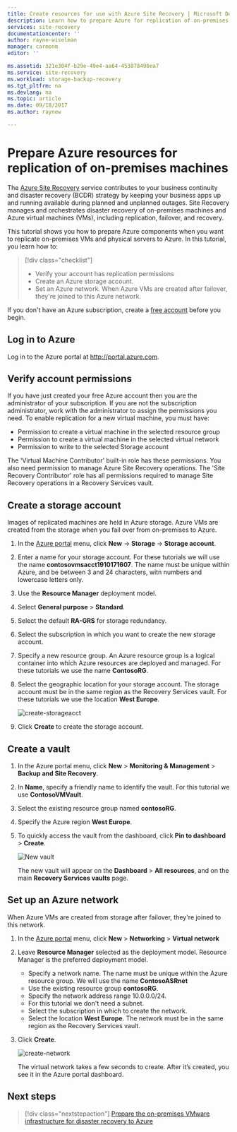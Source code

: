 ```yaml
---
title: Create resources for use with Azure Site Recovery | Microsoft Docs
description: Learn how to prepare Azure for replication of on-premises machines using the Azure Site Recovery service.
services: site-recovery
documentationcenter: ''
author: rayne-wiselman
manager: carmonm
editor: ''

ms.assetid: 321e304f-b29e-49e4-aa64-453878490ea7
ms.service: site-recovery
ms.workload: storage-backup-recovery
ms.tgt_pltfrm: na
ms.devlang: na
ms.topic: article
ms.date: 09/18/2017
ms.author: raynew

---
```

# Prepare Azure resources for replication of on-premises machines

The [Azure Site Recovery](site-recovery-overview.md) service contributes to your business
continuity and disaster recovery (BCDR) strategy by keeping your business apps up and running
available during planned and unplanned outages. Site Recovery manages and orchestrates disaster
recovery of on-premises machines and Azure virtual machines (VMs), including replication, failover,
and recovery.

This tutorial shows you how to prepare Azure components when you want to replicate on-premises VMs
and physical servers to Azure. In this tutorial, you learn how to:

> [!div class="checklist"]
> * Verify your account has replication permissions
> * Create an Azure storage account.
> * Set an Azure network. When Azure VMs are created after failover, they're joined to this Azure network.

If you don't have an Azure subscription, create a [free account](https://azure.microsoft.com/pricing/free-trial/) before you begin.

## Log in to Azure

Log in to the Azure portal at http://portal.azure.com.

## Verify account permissions

If you have just created your free Azure account then you are the administrator of your
subscription. If you are not the subscription administrator, work with the administrator to assign
the permissions you need. To enable replication for a new virtual machine, you must have:

- Permission to create a virtual machine in the selected resource group
- Permission to create a virtual machine in the selected virtual network
- Permission to write to the selected Storage account

The 'Virtual Machine Contributor' built-in role has these permissions. You also need permission to
manage Azure Site Recovery operations. The 'Site Recovery Contributor' role has all permissions
required to manage Site Recovery operations in a Recovery Services vault.

## Create a storage account

Images of replicated machines are held in Azure storage. Azure VMs are created from the storage
when you fail over from on-premises to Azure.

1. In the [Azure portal](https://portal.azure.com) menu, click **New** -> **Storage** -> **Storage account**.
2. Enter a name for your storage account. For these tutorials we will use the name
   **contosovmsacct1910171607**. The name must be unique within Azure, and be between 3 and 24
   characters, witn numbers and lowercase letters only.
3. Use the **Resource Manager** deployment model.
4. Select **General purpose** > **Standard**.
5. Select the default **RA-GRS** for storage redundancy.
6. Select the subscription in which you want to create the new storage account.
7. Specify a new resource group. An Azure resource group is a logical container into which Azure
   resources are deployed and managed. For these tutorials we use the name **ContosoRG**.
8. Select the geographic location for your storage account. The storage account must be in the same
   region as the Recovery Services vault. For these tutorials we use the location **West Europe**.

   ![create-storageacct](media/tutorial-prepare-azure/create-storageacct.png)

9. Click **Create** to create the storage account.

## Create a vault

1. In the Azure portal menu, click **New** > **Monitoring & Management** >
   **Backup and Site Recovery**.
2. In **Name**, specify a friendly name to identify the vault. For this tutorial we use **ContosoVMVault**.
3. Select the existing resource group named **contosoRG**.
4. Specify the Azure region **West Europe**.
5. To quickly access the vault from the dashboard, click **Pin to dashboard** > **Create**.

   ![New vault](./media/tutorial-prepare-azure/new-vault-settings.png)

   The new vault will appear on the **Dashboard** > **All resources**, and on the main **Recovery Services vaults** page.

## Set up an Azure network

When Azure VMs are created from storage after failover, they're joined to this network.

1. In the [Azure portal](https://portal.azure.com) menu, click **New** > **Networking** >
   **Virtual network**
2. Leave **Resource Manager** selected as the deployment model. Resource Manager is the preferred
   deployment model.
   - Specify a network name. The name must be unique within the Azure resource group. We will use
     the name **ContosoASRnet**
   - Use the existing resource group **contosoRG**.
   - Specify the network address range 10.0.0.0/24.
   - For this tutorial we don't need a subnet.
   - Select the subscription in which to create the network.
   - Select the location **West Europe**. The network must be in the same region as the Recovery
     Services vault.
3. Click **Create**.

   ![create-network](media/tutorial-prepare-azure/create-network.png)

   The virtual network takes a few seconds to create. After it’s created, you see it in the Azure
   portal dashboard.

## Next steps

> [!div class="nextstepaction"]
> [Prepare the on-premises VMware infrastructure for disaster recovery to Azure](tutorial-prepare-on-premises-vmware.md)
